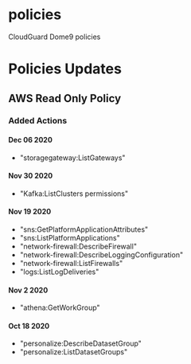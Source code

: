 # policies
CloudGuard Dome9 policies

# Policies Updates
## AWS Read Only Policy

### Added Actions
#### Dec 06 2020
- "storagegateway:ListGateways"
#### Nov 30 2020
- "Kafka:ListClusters permissions"
#### Nov 19 2020 
- "sns:GetPlatformApplicationAttributes"
- "sns:ListPlatformApplications"
- "network-firewall:DescribeFirewall"
- "network-firewall:DescribeLoggingConfiguration"
- "network-firewall:ListFirewalls"
- "logs:ListLogDeliveries"
#### Nov 2 2020 
- "athena:GetWorkGroup"
#### Oct 18 2020 
- "personalize:DescribeDatasetGroup"
- "personalize:ListDatasetGroups"
